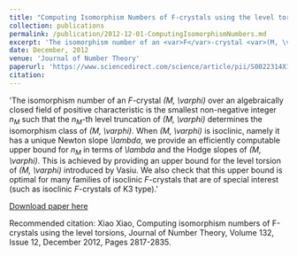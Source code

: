 ```yaml
---
title: "Computing Isomorphism Numbers of F-crystals using the level torsions "
collection: publications
permalink: /publication/2012-12-01-ComputingIsomorphismNumbers.md
excerpt: 'The isomorphism number of an <var>F</var>-crystal <var>(M, \varphi)</var> over an algebraically closed field of positive characteristic is the smallest non-negative integer <var>n<sub>M</sub></var> such that the <var>n<sub>M</sub></var>-th level truncation of <var>(M, \varphi)</var> determines the isomorphism class of <var>(M, \varphi)</var>. When <var>(M, \varphi)</var> is isoclinic, namely it has a unique Newton slope <var>\lambda</var>, we provide an efficiently computable upper bound for <var>n<sub>M</sub></var> in terms of <var>\lambda</var> and the Hodge slopes of <var>(M, \varphi)</var>. This is achieved by providing an upper bound for the level torsion of <var>(M, \varphi)</var> introduced by Vasiu. We also check that this upper bound is optimal for many families of isoclinic <var>F</var>-crystals that are of special interest (such as isoclinic <var>F</var>-crystals of K3 type).'
date: December, 2012
venue: 'Journal of Number Theory'
paperurl: 'https://www.sciencedirect.com/science/article/pii/S0022314X1200193X'
citation: 
---
```

'The isomorphism number of an <var>F</var>-crystal <var>(M, \varphi)</var> over an algebraically closed field of positive characteristic is the smallest non-negative integer <var>n<sub>M</sub></var> such that the <var>n<sub>M</sub></var>-th level truncation of <var>(M, \varphi)</var> determines the isomorphism class of <var>(M, \varphi)</var>. When <var>(M, \varphi)</var> is isoclinic, namely it has a unique Newton slope <var>\lambda</var>, we provide an efficiently computable upper bound for <var>n<sub>M</sub></var> in terms of <var>\lambda</var> and the Hodge slopes of <var>(M, \varphi)</var>. This is achieved by providing an upper bound for the level torsion of <var>(M, \varphi)</var> introduced by Vasiu. We also check that this upper bound is optimal for many families of isoclinic <var>F</var>-crystals that are of special interest (such as isoclinic <var>F</var>-crystals of K3 type).'

[Download paper here]('https://www.sciencedirect.com/science/article/pii/S0022314X1200193X')

Recommended citation: Xiao Xiao, Computing isomorphism numbers of F-crystals using the level torsions, Journal of Number Theory, Volume 132, Issue 12, December 2012, Pages 2817-2835.
